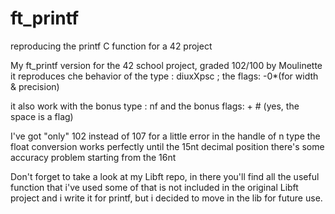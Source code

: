 # ft_printf
reproducing the printf C function for a 42 project

My ft_printf version for the 42 school project, graded 102/100 by Moulinette
it reproduces che behavior of the type :  diuxXpsc ;
                              the flags:  -0*(for width & precision)

it also work with the bonus type : nf
and the bonus flags: + # (yes, the space is a flag)

I've got "only" 102 instead of 107 for a little error in the handle of n type
the float conversion works perfectly until the 15nt decimal position
there's some accuracy problem starting from the 16nt

Don't forget to take a look at my Libft repo, in there you'll find all the useful function that i've used
some of that is not included in the original Libft project and i write it for printf, but i decided to move in the
lib for future use.

